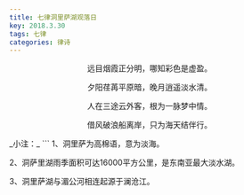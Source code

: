 ```yaml
---
title: 七律洞里萨湖观落日
key: 2018.3.30
tags: 七律
categories: 律诗
---
```


<p align="center">远目烟霞正分明，哪知彩色是虚盈。
</p>
<p align="center">夕阳荏苒平原暗，晚月逍遥淡水清。
</p>
<p align="center">人在三途云外客，根为一脉梦中情。
</p>
<p align="center">借风破浪船离岸，只为海天结伴行。
</p>
_小注：_
```
1、洞里萨为高棉语，意为淡海。

2、洞萨里湖雨季面积可达16000平方公里，是东南亚最大淡水湖。

3、洞里萨湖与湄公河相连起源于澜沧江。

```